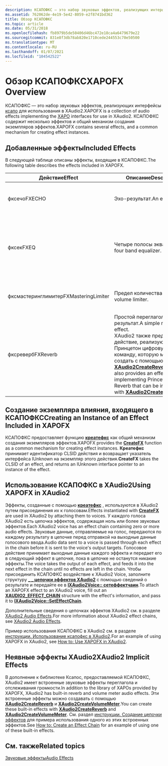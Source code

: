 ```yaml
---
description: КСАПОФКС — это набор звуковых эффектов, реализующих интерфейсы КСАПО для использования в XAudio2. КСАПОФКС содержит несколько эффектов и общий механизм создания экземпляров эффектов.
ms.assetid: 762062de-4e19-5e42-8059-e2f8741bd362
title: Обзор КСАПОФКС
ms.topic: article
ms.date: 05/31/2018
ms.openlocfilehash: fb8979b5de50406d46bc472e18ca4a6479679e22
ms.sourcegitcommit: 831e8f3db78ab820e1710cede244553c70e50500
ms.translationtype: MT
ms.contentlocale: ru-RU
ms.lasthandoff: 01/07/2021
ms.locfileid: "104542522"
---
```

# <a name="xapofx-overview"></a><span data-ttu-id="b433c-104">Обзор КСАПОФКС</span><span class="sxs-lookup"><span data-stu-id="b433c-104">XAPOFX Overview</span></span>

<span data-ttu-id="b433c-105">КСАПОФКС — это набор звуковых эффектов, реализующих интерфейсы [ксапо](xapo-overview.md) для использования в XAudio2.</span><span class="sxs-lookup"><span data-stu-id="b433c-105">XAPOFX is a collection of audio effects implementing the [XAPO](xapo-overview.md) interfaces for use in XAudio2.</span></span> <span data-ttu-id="b433c-106">КСАПОФКС содержит несколько эффектов и общий механизм создания экземпляров эффектов.</span><span class="sxs-lookup"><span data-stu-id="b433c-106">XAPOFX contains several effects, and a common mechanism for creating effect instances.</span></span>

## <a name="included-effects"></a><span data-ttu-id="b433c-107">Добавленные эффекты</span><span class="sxs-lookup"><span data-stu-id="b433c-107">Included Effects</span></span>

<span data-ttu-id="b433c-108">В следующей таблице описаны эффекты, входящие в КСАПОФКС.</span><span class="sxs-lookup"><span data-stu-id="b433c-108">The following table describes the effects included in XAPOFX.</span></span> 

| <span data-ttu-id="b433c-109">Действие</span><span class="sxs-lookup"><span data-stu-id="b433c-109">Effect</span></span>             | <span data-ttu-id="b433c-110">Описание</span><span class="sxs-lookup"><span data-stu-id="b433c-110">Description</span></span>                                                                                                                                                                                           | <span data-ttu-id="b433c-111">Структура параметра</span><span class="sxs-lookup"><span data-stu-id="b433c-111">Parameter Structure</span></span>                                                     | <span data-ttu-id="b433c-112">Константы параметров</span><span class="sxs-lookup"><span data-stu-id="b433c-112">Parameter Constants</span></span>                                              | <span data-ttu-id="b433c-113">Требования</span><span class="sxs-lookup"><span data-stu-id="b433c-113">Requirements</span></span>                                                                                                              |
|--------------------|-------------------------------------------------------------------------------------------------------------------------------------------------------------------------------------------------------|-------------------------------------------------------------------------|------------------------------------------------------------------|---------------------------------------------------------------------------------------------------------------------------|
| <span data-ttu-id="b433c-114">фксечо</span><span class="sxs-lookup"><span data-stu-id="b433c-114">FXECHO</span></span>             | <span data-ttu-id="b433c-115">Эхо-результат.</span><span class="sxs-lookup"><span data-stu-id="b433c-115">An echo effect.</span></span>                                                                                                                                                                                       | [<span data-ttu-id="b433c-116">**\_Параметры фксечо**</span><span class="sxs-lookup"><span data-stu-id="b433c-116">**FXECHO\_PARAMETERS**</span></span>](/windows/desktop/api/xapofx/ns-xapofx-fxecho_parameters)                         | [<span data-ttu-id="b433c-117">**Константы ФКСЕЧО**</span><span class="sxs-lookup"><span data-stu-id="b433c-117">**FXECHO Constants**</span></span>](fxecho-constants.md)                     | <span data-ttu-id="b433c-118">Поддерживаются только форматные звуковые форматы FLOAT32.</span><span class="sxs-lookup"><span data-stu-id="b433c-118">Only supports FLOAT32 audio formats.</span></span>                                                                                      |
| <span data-ttu-id="b433c-119">фксек</span><span class="sxs-lookup"><span data-stu-id="b433c-119">FXEQ</span></span>               | <span data-ttu-id="b433c-120">Четыре полосы эквалайзера.</span><span class="sxs-lookup"><span data-stu-id="b433c-120">A four band equalizer.</span></span>                                                                                                                                                                                | [<span data-ttu-id="b433c-121">**\_Параметры фксек**</span><span class="sxs-lookup"><span data-stu-id="b433c-121">**FXEQ\_PARAMETERS**</span></span>](/windows/desktop/api/xapofx/ns-xapofx-fxeq_parameters)                             | [<span data-ttu-id="b433c-122">**Константы ФКСЕК**</span><span class="sxs-lookup"><span data-stu-id="b433c-122">**FXEQ Constants**</span></span>](fxeq-constants.md)                         | <span data-ttu-id="b433c-123">Поддерживаются только форматные звуковые форматы FLOAT32.</span><span class="sxs-lookup"><span data-stu-id="b433c-123">Only supports FLOAT32 audio formats.</span></span> <span data-ttu-id="b433c-124">Частота дискретизации должна составлять от 22 000 Гц до 48 000 Гц.</span><span class="sxs-lookup"><span data-stu-id="b433c-124">The sample rate must be between 22,000 Hz and 48,000 Hz.</span></span>                             |
| <span data-ttu-id="b433c-125">фксмастеринглимитер</span><span class="sxs-lookup"><span data-stu-id="b433c-125">FXMasteringLimiter</span></span> | <span data-ttu-id="b433c-126">Предел количества томов.</span><span class="sxs-lookup"><span data-stu-id="b433c-126">A volume limiter.</span></span>                                                                                                                                                                                     | [<span data-ttu-id="b433c-127">**\_Параметры фксмастеринглимитер**</span><span class="sxs-lookup"><span data-stu-id="b433c-127">**FXMASTERINGLIMITER\_PARAMETERS**</span></span>](/windows/desktop/api/xapofx/ns-xapofx-fxmasteringlimiter_parameters) | [<span data-ttu-id="b433c-128">**Константы ФКСМАСТЕРИНГЛИМИТ**</span><span class="sxs-lookup"><span data-stu-id="b433c-128">**FXMASTERINGLIMIT Constants**</span></span>](fxmasteringlimit-constants.md) | <span data-ttu-id="b433c-129">Поддерживаются только форматные звуковые форматы FLOAT32.</span><span class="sxs-lookup"><span data-stu-id="b433c-129">Only supports FLOAT32 audio formats.</span></span>                                                                                      |
| <span data-ttu-id="b433c-130">фксреверб</span><span class="sxs-lookup"><span data-stu-id="b433c-130">FXReverb</span></span>           | <span data-ttu-id="b433c-131">Простой переглаголный результат.</span><span class="sxs-lookup"><span data-stu-id="b433c-131">A simple reverb effect.</span></span><br/> <span data-ttu-id="b433c-132">XAudio2 также предоставляет действие, реализующее Принцетон цифровую команду, которую можно создать с помощью [**XAudio2CreateReverb**](/windows/desktop/api/xaudio2fx/nf-xaudio2fx-xaudio2createreverb).</span><span class="sxs-lookup"><span data-stu-id="b433c-132">XAudio2 also provides an effect implementing Princeton Digital Reverb that can be instantiated with [**XAudio2CreateReverb**](/windows/desktop/api/xaudio2fx/nf-xaudio2fx-xaudio2createreverb).</span></span><br/> | [<span data-ttu-id="b433c-133">**\_Параметры фксреверб**</span><span class="sxs-lookup"><span data-stu-id="b433c-133">**FXREVERB\_PARAMETERS**</span></span>](/windows/desktop/api/xapofx/ns-xapofx-fxreverb_parameters)                     | [<span data-ttu-id="b433c-134">**Константы ФКСРЕВЕРБ**</span><span class="sxs-lookup"><span data-stu-id="b433c-134">**FXREVERB Constants**</span></span>](fxreverb-constants.md)                 | <span data-ttu-id="b433c-135">Поддерживаются только форматные звуковые форматы FLOAT32.</span><span class="sxs-lookup"><span data-stu-id="b433c-135">Only supports FLOAT32 audio formats.</span></span> <span data-ttu-id="b433c-136">Кроме того, он поддерживает только вход Mono в выходные данные и стерео вход в стерео.</span><span class="sxs-lookup"><span data-stu-id="b433c-136">Also, it only supports mono input to mono output, and stereo input to stereo output.</span></span> |



 

## <a name="creating-an-instance-of-an-effect-included-in-xapofx"></a><span data-ttu-id="b433c-137">Создание экземпляра влияния, входящего в КСАПОФКС</span><span class="sxs-lookup"><span data-stu-id="b433c-137">Creating an Instance of an Effect Included in XAPOFX</span></span>

<span data-ttu-id="b433c-138">КСАПОФКС предоставляет функцию [**креатефкс**](/windows/desktop/api/XAPOFX/nf-xapofx-createfx) как общий механизм создания экземпляров эффектов.</span><span class="sxs-lookup"><span data-stu-id="b433c-138">XAPOFX provides the [**CreateFX**](/windows/desktop/api/XAPOFX/nf-xapofx-createfx) function as a common mechanism for creating effect instances.</span></span> <span data-ttu-id="b433c-139">**Креатефкс** принимает идентификатор CLSID действия и возвращает указатель интерфейса IUnknown на экземпляр этого действия.</span><span class="sxs-lookup"><span data-stu-id="b433c-139">**CreateFX** takes the CLSID of an effect, and returns an IUnknown interface pointer to an instance of the effect.</span></span>

## <a name="using-xapofx-in-xaudio2"></a><span data-ttu-id="b433c-140">Использование КСАПОФКС в XAudio2</span><span class="sxs-lookup"><span data-stu-id="b433c-140">Using XAPOFX in XAudio2</span></span>

<span data-ttu-id="b433c-141">Эффекты, созданные с помощью [**креатефкс**](/windows/desktop/api/XAPOFX/nf-xapofx-createfx) , используются в XAudio2 путем присоединения их к голосовам.</span><span class="sxs-lookup"><span data-stu-id="b433c-141">Effects instantiated with [**CreateFX**](/windows/desktop/api/XAPOFX/nf-xapofx-createfx) are used in XAudio2 by attaching them to voices.</span></span> <span data-ttu-id="b433c-142">У каждого голоса XAudio2 есть цепочка эффектов, содержащая ноль или более звуковых эффектов.</span><span class="sxs-lookup"><span data-stu-id="b433c-142">Each XAudio2 voice has an effect chain containing zero or more audio effects.</span></span> <span data-ttu-id="b433c-143">Звуковые данные, отправляемые на голос, передаются по каждому результату в цепочке перед отправкой на выходные данные голосового ввода.</span><span class="sxs-lookup"><span data-stu-id="b433c-143">Audio data sent to a voice is passed through each effect in the chain before it is sent to the voice's output targets.</span></span> <span data-ttu-id="b433c-144">Голосовое действие принимает выходные данные каждого эффекта и передает его в следующий эффект в цепочке, пока в цепочке не останутся никакие эффекты.</span><span class="sxs-lookup"><span data-stu-id="b433c-144">The voice takes the output of each effect, and feeds it into the next effect in the chain until no effects are left in the chain.</span></span> <span data-ttu-id="b433c-145">Чтобы присоединить КСАПОФКС воздействие к XAudio2 Voice, заполните структуру [**\_ \_ цепочки эффектов XAudio2**](/windows/desktop/api/xaudio2/ns-xaudio2-xaudio2_effect_chain) с помощью сведений о результате и передайте ее в [**IXAudio2Voice:: сетеффектчаин**](/windows/win32/api/xaudio2/nf-xaudio2-ixaudio2voice-seteffectchain).</span><span class="sxs-lookup"><span data-stu-id="b433c-145">To attach an XAPOFX effect to an XAudio2 voice, fill out an [**XAUDIO2\_EFFECT\_CHAIN**](/windows/desktop/api/xaudio2/ns-xaudio2-xaudio2_effect_chain) structure with the effect's information, and pass it to [**IXAudio2Voice::SetEffectChain**](/windows/win32/api/xaudio2/nf-xaudio2-ixaudio2voice-seteffectchain).</span></span>

<span data-ttu-id="b433c-146">Дополнительные сведения о цепочках эффектов XAudio2 см. в разделе [XAudio2 Audio Effects](xaudio2-audio-effects.md).</span><span class="sxs-lookup"><span data-stu-id="b433c-146">For more information about XAudio2 effect chains, see [XAudio2 Audio Effects](xaudio2-audio-effects.md).</span></span>

<span data-ttu-id="b433c-147">Пример использования КСАПОФКС в XAudio2 см. в разделе [инструкции. Использование ксапофкс в XAudio2](how-to--use-xapofx-in-xaudio2.md).</span><span class="sxs-lookup"><span data-stu-id="b433c-147">For an example of using XAPOFX in XAudio2, see [How to: Use XAPOFX in XAudio2](how-to--use-xapofx-in-xaudio2.md).</span></span>

## <a name="xaudio2-implicit-effects"></a><span data-ttu-id="b433c-148">Неявные эффекты XAudio2</span><span class="sxs-lookup"><span data-stu-id="b433c-148">XAudio2 Implicit Effects</span></span>

<span data-ttu-id="b433c-149">В дополнение к библиотеке Ксапос, предоставляемой КСАПОФКС, XAudio2 имеет встроенные звуковые эффекты переглагола и отслеживания громкости.</span><span class="sxs-lookup"><span data-stu-id="b433c-149">In addition to the library of XAPOs provided by XAPOFX, XAudio2 has built-in reverb and volume meter audio effects.</span></span> <span data-ttu-id="b433c-150">Эти встроенные эффекты можно создавать с помощью [**XAudio2CreateReverb**](/windows/desktop/api/xaudio2fx/nf-xaudio2fx-xaudio2createreverb) и [**XAudio2CreateVolumeMeter**](/windows/desktop/api/xaudio2fx/nf-xaudio2fx-xaudio2createvolumemeter).</span><span class="sxs-lookup"><span data-stu-id="b433c-150">You can create these built-in effects with [**XAudio2CreateReverb**](/windows/desktop/api/xaudio2fx/nf-xaudio2fx-xaudio2createreverb) and [**XAudio2CreateVolumeMeter**](/windows/desktop/api/xaudio2fx/nf-xaudio2fx-xaudio2createvolumemeter).</span></span> <span data-ttu-id="b433c-151">См. раздел [инструкции. Создание цепочки эффектов](how-to--create-an-effect-chain.md) для примера использования одного из этих встроенных эффектов.</span><span class="sxs-lookup"><span data-stu-id="b433c-151">See [How to: Create an Effect Chain](how-to--create-an-effect-chain.md) for an example of using one of these built-in effects.</span></span>

## <a name="related-topics"></a><span data-ttu-id="b433c-152">См. также</span><span class="sxs-lookup"><span data-stu-id="b433c-152">Related topics</span></span>

<dl> <dt>

[<span data-ttu-id="b433c-153">Звуковые эффекты</span><span class="sxs-lookup"><span data-stu-id="b433c-153">Audio Effects</span></span>](audio-effects.md)
</dt> </dl>

 

 

